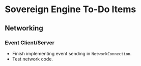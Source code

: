 # Sovereign Engine To-Do Items

## Networking

### Event Client/Server

* Finish implementing event sending in `NetworkConnection`.
* Test network code.
